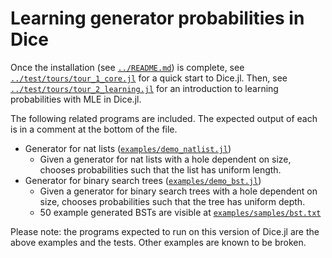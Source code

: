 # Learning generator probabilities in Dice

Once the installation (see [`../README.md`](../README.md)) is complete, see [`../test/tours/tour_1_core.jl`](../test/tours/tour_1_core.jl) for a quick start to Dice.jl. Then, see [`../test/tours/tour_2_learning.jl`](../test/tours/tour_2_learning.jl) for an introduction to learning probabilities with MLE in Dice.jl.

The following related programs are included. The expected output of each is in a comment at the bottom of the file.
- Generator for nat lists ([`examples/demo_natlist.jl`](examples/demo_natlist.jl))
  - Given a generator for nat lists with a hole dependent on size, chooses probabilities such that the list has uniform length.
- Generator for binary search trees ([`examples/demo_bst.jl`](examples/demo_bst.jl))
  - Given a generator for binary search trees with a hole dependent on size, chooses probabilities such that the tree has uniform depth.
  - 50 example generated BSTs are visible at [`examples/samples/bst.txt`](examples/samples/bst.txt)

Please note: the programs expected to run on this version of Dice.jl are the above examples and the tests. Other examples are known to be broken.
